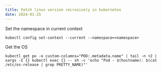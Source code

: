 ```yaml
---
title: Fetch linux version recrusively in kubernetes
date: 2024-01-25
---
```



Set the namespace in current context
```
kubectl config set-context --current --namespace=<namespace>
```

Get the OS

```
kubectl get po -o custom-columns="POD:.metadata.name" | tail -n +2 | xargs -I {} kubectl exec {} -- sh -c 'echo "Pod - $(hostname): $(cat /etc/os-release | grep PRETTY_NAME)"'
```